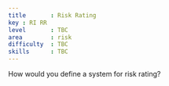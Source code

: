 ```yaml
---
title       : Risk Rating
key : RI RR
level       : TBC
area        : risk
difficulty  : TBC
skills      : TBC
---
```


How would you define a system for risk rating?

